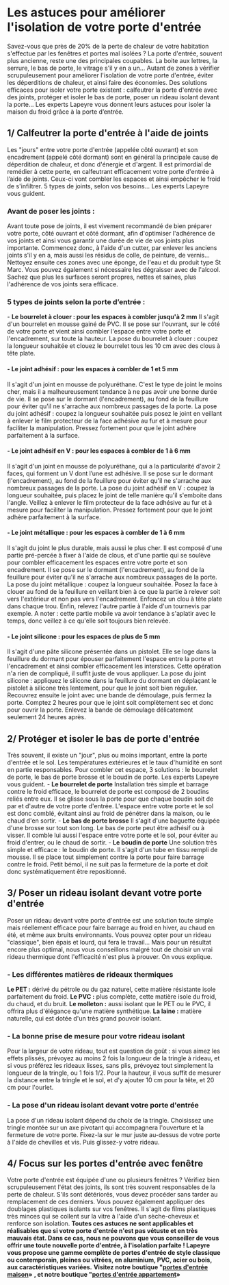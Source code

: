 ##
# **Les astuces pour améliorer l'isolation de votre porte d'entrée**
Savez-vous que près de 20% de la perte de chaleur de votre habitation s'effectue par les fenêtres et portes mal isolées ? La porte d'entrée, souvent plus ancienne, reste une des principales coupables. La boite aux lettres, la serrure, le bas de porte, le vitrage s'il y en a un… Autant de zones à vérifier scrupuleusement pour améliorer l'isolation de votre porte d'entrée, éviter les déperditions de chaleur, et ainsi faire des économies. Des solutions efficaces pour isoler votre porte existent : calfeutrer la porte d'entrée avec des joints, protéger et isoler le bas de porte, poser un rideau isolant devant la porte… Les experts Lapeyre vous donnent leurs astuces pour isoler la maison du froid grâce à la porte d’entrée.
##  1/ Calfeutrer la porte d'entrée à l'aide de joints
Les "jours" entre votre porte d'entrée (appelée côté ouvrant) et son encadrement (appelé côté dormant) sont en général la principale cause de déperdition de chaleur, et donc d'énergie et d'argent. Il est primordial de remédier à cette perte, en calfeutrant efficacement votre porte d'entrée à l’aide de joints. Ceux-ci vont combler les espaces et ainsi empêcher le froid de s'infiltrer. 5 types de joints, selon vos besoins… Les experts Lapeyre vous guident.
###  Avant de poser les joints :
Avant toute pose de joints, il est vivement recommandé de bien préparer votre porte, côté ouvrant et côté dormant, afin d'optimiser l'adhérence de vos joints et ainsi vous garantir une durée de vie de vos joints plus importante. Commencez donc, à l'aide d'un cutter, par enlever les anciens joints s'il y en a, mais aussi les résidus de colle, de peinture, de vernis… Nettoyez ensuite ces zones avec une éponge, de l'eau et du produit type St Marc. Vous pouvez également si nécessaire les dégraisser avec de l'alcool.
Sachez que plus les surfaces seront propres, nettes et saines, plus l'adhérence de vos joints sera efficace.
###  5 types de joints selon la porte d’entrée :
\- **Le bourrelet à clouer : pour les espaces à combler jusqu'à 2 mm**
Il s'agit d'un bourrelet en mousse gainé de PVC. Il se pose sur l'ouvrant, sur le côté de votre porte et vient ainsi combler l'espace entre votre porte et l'encadrement, sur toute la hauteur.
La pose du bourrelet à clouer : coupez la longueur souhaitée et clouez le bourrelet tous les 10 cm avec des clous à tête plate.
####  - **Le joint adhésif : pour les espaces à combler de 1 et 5 mm**
Il s'agit d'un joint en mousse de polyuréthane. C'est le type de joint le moins cher, mais il a malheureusement tendance à ne pas avoir une bonne durée de vie. Il se pose sur le dormant (l'encadrement), au fond de la feuillure pour éviter qu'il ne s'arrache aux nombreux passages de la porte.
La pose du joint adhésif : coupez la longueur souhaitée puis posez le joint en veillant à enlever le film protecteur de la face adhésive au fur et à mesure pour faciliter la manipulation. Pressez fortement pour que le joint adhère parfaitement à la surface.
####  - **Le joint adhésif en V : pour les espaces à combler de 1 à 6 mm**
Il s'agit d'un joint en mousse de polyuréthane, qui a la particularité d'avoir 2 faces, qui forment un V dont l’une est adhésive. Il se pose sur le dormant (l'encadrement), au fond de la feuillure pour éviter qu'il ne s'arrache aux nombreux passages de la porte.
La pose du joint adhésif en V : coupez la longueur souhaitée, puis placez le joint de telle manière qu'il s'emboite dans l'angle. Veillez à enlever le film protecteur de la face adhésive au fur et à mesure pour faciliter la manipulation. Pressez fortement pour que le joint adhère parfaitement à la surface.
####  - **Le joint métallique : pour les espaces à combler de 1 à 6 mm**
Il s'agit du joint le plus durable, mais aussi le plus cher. Il est composé d'une partie pré-percée à fixer à l'aide de clous, et d'une partie qui se soulève pour combler efficacement les espaces entre votre porte et son encadrement. Il se pose sur le dormant (l'encadrement), au fond de la feuillure pour éviter qu'il ne s'arrache aux nombreux passages de la porte.
La pose du joint métallique : coupez la longueur souhaitée. Posez la face à clouer au fond de la feuillure en veillant bien à ce que la partie à relever soit vers l'extérieur et non pas vers l'encadrement. Enfoncez un clou à tête plate dans chaque trou. Enfin, relevez l'autre partie à l'aide d'un tournevis par exemple.
A noter : cette partie mobile va avoir tendance à s'aplatir avec le temps, donc veillez à ce qu'elle soit toujours bien relevée.
####  - **Le joint silicone : pour les espaces de plus de 5 mm**
Il s'agit d'une pâte silicone présentée dans un pistolet. Elle se loge dans la feuillure du dormant pour épouser parfaitement l'espace entre la porte et l'encadrement et ainsi combler efficacement les interstices. Cette opération n'a rien de compliqué, il suffit juste de vous appliquer.
La pose du joint silicone : appliquez le silicone dans la feuillure du dormant en déplaçant le pistolet à silicone très lentement, pour que le joint soit bien régulier. Recouvrez ensuite le joint avec une bande de démoulage, puis fermez la porte. Comptez 2 heures pour que le joint soit complètement sec et donc pour ouvrir la porte. Enlevez la bande de démoulage délicatement seulement 24 heures après.
##  2/ Protéger et isoler le bas de porte d'entrée
Très souvent, il existe un "jour", plus ou moins important, entre la porte d'entrée et le sol. Les températures extérieures et le taux d'humidité en sont en partie responsables. Pour combler cet espace, 3 solutions : le bourrelet de porte, le bas de porte brosse et le boudin de porte. Les experts Lapeyre vous guident.
\- **Le bourrelet de porte**
Installation très simple et barrage contre le froid efficace, le bourrelet de porte est composé de 2 boudins reliés entre eux. Il se glisse sous la porte pour que chaque boudin soit de par et d'autre de votre porte d'entrée. L'espace entre votre porte et le sol est donc comblé, évitant ainsi au froid de pénétrer dans la maison, ou le chaud d'en sortir.
\- **Le bas de porte brosse**
Il s'agit d'une baguette équipée d'une brosse sur tout son long. Le bas de porte peut être adhésif ou à visser. Il comble lui aussi l'espace entre votre porte et le sol, pour éviter au froid d'entrer, ou le chaud de sortir.
\- **Le boudin de porte**
Une solution très simple et efficace : le boudin de porte. Il s'agit d'un tube en tissu rempli de mousse. Il se place tout simplement contre la porte pour faire barrage contre le froid. Petit bémol, il ne suit pas la fermeture de la porte et doit donc systématiquement être repositionné.
##  3/ Poser un rideau isolant devant votre porte d'entrée
Poser un rideau devant votre porte d'entrée est une solution toute simple mais réellement efficace pour faire barrage au froid en hiver, au chaud en été, et même aux bruits environnants.
Vous pouvez opter pour un rideau "classique", bien épais et lourd, qui fera le travail… Mais pour un résultat encore plus optimal, nous vous conseillons malgré tout de choisir un vrai rideau thermique dont l'efficacité n'est plus à prouver. On vous explique.
###  - **Les différentes matières de rideaux thermiques**
**Le PET :** dérivé du pétrole ou du gaz naturel, cette matière résistante isole parfaitement du froid.
**Le PVC :** plus complète, cette matière isole du froid, du chaud, et du bruit.
**Le molleton :** aussi isolant que le PET ou le PVC, il offrira plus d'élégance qu'une matière synthétique.
**La laine :** matière naturelle, qui est dotée d'un très grand pouvoir isolant.
###  - **La bonne prise de mesure pour votre rideau isolant**
Pour la largeur de votre rideau, tout est question de goût : si vous aimez les effets plissés, prévoyez au moins 2 fois la longueur de la tringle à rideau, et si vous préférez les rideaux lisses, sans plis, prévoyez tout simplement la longueur de la tringle, ou 1 fois 1/2.
Pour la hauteur, il vous suffit de mesurer la distance entre la tringle et le sol, et d'y ajouter 10 cm pour la tête, et 20 cm pour l'ourlet.
###  - **La pose d'un rideau isolant devant votre porte d'entrée**
La pose d'un rideau isolant dépend du choix de la tringle. Choisissez une tringle montée sur un axe pivotant qui accompagnera l'ouverture et la fermeture de votre porte. Fixez-la sur le mur juste au-dessus de votre porte à l'aide de chevilles et vis. Puis glissez-y votre rideau.
##  4/ Focus sur les portes d'entrée avec fenêtre
Votre porte d'entrée est équipée d'une ou plusieurs fenêtres ? Vérifiez bien scrupuleusement l'état des joints, ils sont très souvent responsables de la perte de chaleur. S'ils sont détériorés, vous devez procéder sans tarder au remplacement de ces derniers.
Vous pouvez également appliquer des doublages plastiques isolants sur vos fenêtres. Il s'agit de films plastiques très minces qui se collent sur la vitre à l'aide d'un sèche-cheveux et renforce son isolation.
**Toutes ces astuces ne sont applicables et réalisables que si votre porte d'entrée n'est pas vétuste et en très mauvais état. Dans ce cas, nous ne pouvons que vous conseiller de vous offrir une toute nouvelle porte d'entrée, à l'isolation parfaite ! Lapeyre vous propose une gamme complète de portes d'entrée de style classique ou contemporain, pleines ou vitrées, en aluminium, PVC, acier ou bois, aux caractéristiques variées.**
**Visitez notre boutique "[portes d'entrée maison](http://https://www.lapeyre.fr/portes-CCU0004/portes-entree-CCN0051)»** **, et notre boutique "[portes d'entrée appartement](https://www.lapeyre.fr/portes-CCU0004/portes-appartement-CCN0052)»**
